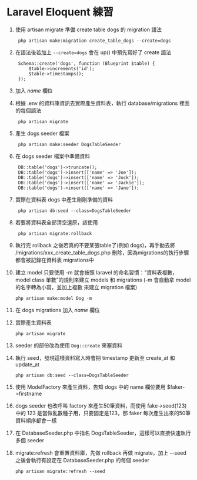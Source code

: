 # Laravel Eloquent 練習

1. 使用 artisan migrate 準備 create table dogs 的 migration 語法

        php artisan make:migration create_table_dogs --create=dogs

2. 在語法後若加上 `--create=dogs` 會在 up() 中預先寫好了 create 語法

        Schema::create('dogs', function (Blueprint $table) {
            $table->increments('id');
            $table->timestamps();
        });

3. 加入 *name* 欄位

4. 根據 .env 的資料庫資訊去實際產生資料表，執行 database/migrations 裡面的每個語法

        php artisan migrate

5. 產生 dogs seeder 檔案

        php artisan make:seeder DogsTableSeeder

6. 在 dogs seeder 檔案中準備資料

        DB::table('dogs')->truncate();
        DB::table('dogs')->insert(['name' => 'Joe']);
        DB::table('dogs')->insert(['name' => 'Jock']);
        DB::table('dogs')->insert(['name' => 'Jackie']);
        DB::table('dogs')->insert(['name' => 'Jane']);


7. 實際在資料表 dogs 中產生剛剛準備的資料

        php artisan db:seed --class=DogsTableSeeder

8. 若要將資料表全部清空還原，該使用

        php artisan migrate:rollback

9. 執行完 rollback 之後若真的不要某張table了(例如 dogs)，再手動去將 /migrations/xxx_create_table_dogs.php 刪除，因為migrations的執行步驟都會被記錄在資料表 migrations中

10. 建立 model 只要使用 -m 就會按照 laravel 的命名習慣：”資料表複數，model class 單數”的規則來建立 models 和 migrations (-m 會自動拿 model 的名字轉為小寫，並加上複數 來建立 migration 檔案)

        php artisan make:model Dog -m

11. 在 dogs migrations 加入 *name* 欄位

12. 實際產生資料表

        php artisan migrate

13. seeder 的部份改為使用 `Dog::create` 來塞資料

14. 執行 seed，發現這樣資料寫入時會把 timestamp 更新至 create_at 和 update_at

        php artisan db:seed --class=DogsTableSeeder

15. 使用 ModelFactory 來產生資料，告知 dogs 中的 name 欄位要用 $faker->firstname

16. dogs seeder 也改呼叫 factory 來產生50筆資料，而使用 fake->seed(123) 中的 123 是當做亂數種子用，只要固定是123，那 faker 每次產生出來的50筆資料順序都會一樣

17. 在 DatabaseSeeder.php 中指名 DogsTableSeeder，這樣可以直接快速執行多個 seeder

18. migrate:refresh 會重置資料庫，先做 rollback 再做 migrate，加上 --seed 之後會執行有設定在 DatabaseSeeder.php 的每個 seeder

        php artisan migrate:refresh --seed
